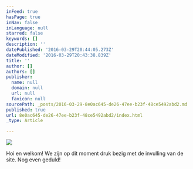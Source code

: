```yaml
---
inFeed: true
hasPage: true
inNav: false
inLanguage: null
starred: false
keywords: []
description: ''
datePublished: '2016-03-29T20:44:05.273Z'
dateModified: '2016-03-29T20:43:38.839Z'
title: ''
author: []
authors: []
publisher:
  name: null
  domain: null
  url: null
  favicon: null
sourcePath: _posts/2016-03-29-8e0ac645-de26-47ee-b23f-48ce5492abd2.md
published: true
url: 8e0ac645-de26-47ee-b23f-48ce5492abd2/index.html
_type: Article

---
```

![](https://the-grid-user-content.s3-us-west-2.amazonaws.com/68f24999-3c51-493b-bdd5-64c9f83637b2.jpg)

Hoi en welkom! We zijn op dit moment druk bezig met de invulling van de site. Nog even geduld!